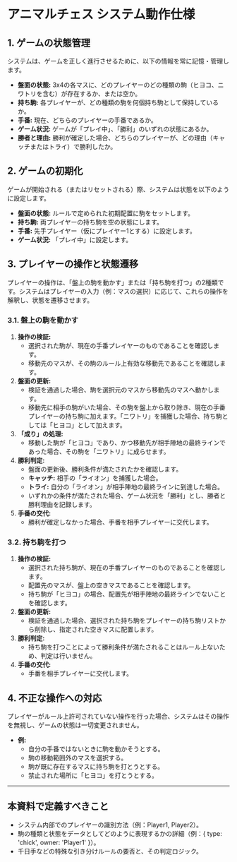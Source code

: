 # アニマルチェス システム動作仕様

## 1. ゲームの状態管理
システムは、ゲームを正しく進行させるために、以下の情報を常に記憶・管理します。

- **盤面の状態:** 3x4の各マスに、どのプレイヤーのどの種類の駒（ヒヨコ、ニワトリを含む）が存在するか、または空か。
- **持ち駒:** 各プレイヤーが、どの種類の駒を何個持ち駒として保持しているか。
- **手番:** 現在、どちらのプレイヤーの手番であるか。
- **ゲーム状況:** ゲームが「プレイ中」、「勝利」のいずれの状態にあるか。
- **勝者と理由:** 勝利が確定した場合、どちらのプレイヤーが、どの理由（キャッチまたはトライ）で勝利したか。

## 2. ゲームの初期化
ゲームが開始される（またはリセットされる）際、システムは状態を以下のように設定します。

- **盤面の状態:** ルールで定められた初期配置に駒をセットします。
- **持ち駒:** 両プレイヤーの持ち駒を空の状態にします。
- **手番:** 先手プレイヤー（仮にプレイヤー1とする）に設定します。
- **ゲーム状況:** 「プレイ中」に設定します。

## 3. プレイヤーの操作と状態遷移
プレイヤーの操作は、「盤上の駒を動かす」または「持ち駒を打つ」の2種類です。システムはプレイヤーの入力（例：マスの選択）に応じて、これらの操作を解釈し、状態を遷移させます。

### 3.1. 盤上の駒を動かす
1.  **操作の検証:**
    -   選択された駒が、現在の手番プレイヤーのものであることを確認します。
    -   移動先のマスが、その駒のルール上有効な移動先であることを確認します。
2.  **盤面の更新:**
    -   検証を通過した場合、駒を選択元のマスから移動先のマスへ動かします。
    -   移動先に相手の駒がいた場合、その駒を盤上から取り除き、現在の手番プレイヤーの持ち駒に加えます。「ニワトリ」を捕獲した場合、持ち駒としては「ヒヨコ」として加えます。
3.  **「成り」の処理:**
    -   移動した駒が「ヒヨコ」であり、かつ移動先が相手陣地の最終ラインであった場合、その駒を「ニワトリ」に成らせます。
4.  **勝利判定:**
    -   盤面の更新後、勝利条件が満たされたかを確認します。
    -   **キャッチ:** 相手の「ライオン」を捕獲した場合。
    -   **トライ:** 自分の「ライオン」が相手陣地の最終ラインに到達した場合。
    -   いずれかの条件が満たされた場合、ゲーム状況を「勝利」とし、勝者と勝利理由を記録します。
5.  **手番の交代:**
    -   勝利が確定しなかった場合、手番を相手プレイヤーに交代します。

### 3.2. 持ち駒を打つ
1.  **操作の検証:**
    -   選択された持ち駒が、現在の手番プレイヤーのものであることを確認します。
    -   配置先のマスが、盤上の空きマスであることを確認します。
    -   持ち駒が「ヒヨコ」の場合、配置先が相手陣地の最終ラインでないことを確認します。
2.  **盤面の更新:**
    -   検証を通過した場合、選択された持ち駒をプレイヤーの持ち駒リストから削除し、指定された空きマスに配置します。
3.  **勝利判定:**
    -   持ち駒を打つことによって勝利条件が満たされることはルール上ないため、判定は行いません。
4.  **手番の交代:**
    -   手番を相手プレイヤーに交代します。

## 4. 不正な操作への対応
プレイヤーがルール上許可されていない操作を行った場合、システムはその操作を無視し、ゲームの状態は一切変更されません。
- **例:**
  - 自分の手番ではないときに駒を動かそうとする。
  - 駒の移動範囲外のマスを選択する。
  - 駒が既に存在するマスに持ち駒を打とうとする。
  - 禁止された場所に「ヒヨコ」を打とうとする。

---
## 本資料で定義すべきこと
- システム内部でのプレイヤーの識別方法（例：Player1, Player2）。
- 駒の種類と状態をデータとしてどのように表現するかの詳細（例：{ type: 'chick', owner: 'Player1' }）。
- 千日手などの特殊な引き分けルールの要否と、その判定ロジック。
